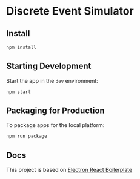 # Discrete Event Simulator

## Install

```bash
npm install
```

## Starting Development

Start the app in the `dev` environment:

```bash
npm start
```

## Packaging for Production

To package apps for the local platform:

```bash
npm run package
```

## Docs

This project is based on [Electron React Boilerplate](https://electron-react-boilerplate.js.org/docs/installation)
